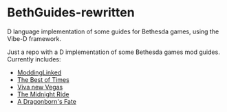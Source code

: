 
# BethGuides-rewritten

D language implementation of some guides for Bethesda games, using the Vibe-D framework.

Just a repo with a D implementation of some Bethesda games mod guides.
Currently includes:

* [ModdingLinked](https://moddinglinked.com)
* [The Best of Times](https://thebestoftimes.moddinglinked.com)
* [Viva new Vegas](https://vivanewvegas.moddinglinked.com)
* [The Midnight Ride](https://themidnightride.moddinglinked.com)
* [A Dragonborn's Fate](https://dragonbornsfate.moddinglinked.com)
